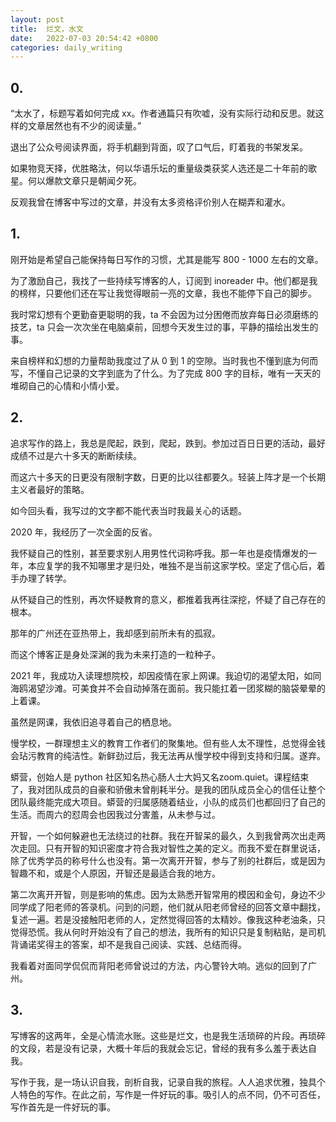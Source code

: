 ```yaml
---
layout: post
title:  烂文，水文
date:   2022-07-03 20:54:42 +0800
categories: daily_writing
---
```


## 0.
“太水了，标题写着如何完成 xx。作者通篇只有吹嘘，没有实际行动和反思。就这样的文章居然也有不少的阅读量。”

退出了公众号阅读界面，将手机翻到背面，叹了口气后，盯着我的书架发呆。

如果物竞天择，优胜略汰，何以华语乐坛的重量级类获奖人选还是二十年前的歌星。何以爆款文章只是朝闻夕死。

反观我曾在博客中写过的文章，并没有太多资格评价别人在糊弄和灌水。


## 1. 
刚开始是希望自己能保持每日写作的习惯，尤其是能写 800 - 1000 左右的文章。

为了激励自己，我找了一些持续写博客的人，订阅到 inoreader 中。他们都是我的榜样，只要他们还在写让我觉得眼前一亮的文章，我也不能停下自己的脚步。

我时常幻想有个更勤奋更聪明的我，ta 不会因为过分困倦而放弃每日必须磨练的技艺，ta 只会一次次坐在电脑桌前，回想今天发生过的事，平静的描绘出发生的事。

来自榜样和幻想的力量帮助我度过了从 0 到 1 的空隙。当时我也不懂到底为何而写，不懂自己记录的文字到底为了什么。为了完成 800 字的目标，唯有一天天的堆砌自己的心情和小情小爱。

## 2. 
追求写作的路上，我总是爬起，跌到，爬起，跌到。参加过百日日更的活动，最好成绩不过是六十多天的断断续续。

而这六十多天的日更没有限制字数，日更的比以往都要久。轻装上阵才是一个长期主义者最好的策略。

如今回头看，我写过的文字都不能代表当时我最关心的话题。

2020 年，我经历了一次全面的反省。

我怀疑自己的性别，甚至要求别人用男性代词称呼我。那一年也是疫情爆发的一年，本应复学的我不知哪里才是归处，唯独不是当前这家学校。坚定了信心后，着手办理了转学。

从怀疑自己的性别，再次怀疑教育的意义，都推着我再往深挖，怀疑了自己存在的根本。

那年的广州还在亚热带上，我却感到前所未有的孤寂。

而这个博客正是身处深渊的我为未来打造的一粒种子。

2021 年，我成功入读理想院校，却因疫情在家上网课。我迫切的渴望太阳，如同海鸥渴望沙滩。可美食并不会自动掉落在面前。我只能扛着一团浆糊的脑袋晕晕的上着课。

虽然是网课，我依旧追寻着自己的栖息地。

慢学校，一群理想主义的教育工作者们的聚集地。但有些人太不理性，总觉得金钱会玷污教育的纯洁性。新鲜劲过后，我无法再从慢学校中得到支持和归属。遂弃。

蟒营，创始人是 python 社区知名热心肠人士大妈又名zoom.quiet。课程结束了，我对团队成员的自豪和骄傲未曾削耗半分。是我的团队成员全心的信任让整个团队最终能完成大项目。蟒营的归属感随着结业，小队的成员们也都回归了自己的生活。而周六的怼周会也因我过分害羞，从未参与过。

开智，一个如何躲避也无法绕过的社群。我在开智呆的最久，久到我曾两次出走两次走回。只有开智的知识密度才符合我对智性之美的定义。而我不爱在群里说话，除了优秀学员的称号什么也没有。第一次离开开智，参与了别的社群后，或是因为智趣不和，或是个人原因，开智还是最适合我的地方。

第二次离开开智，则是影响的焦虑。因为太熟悉开智常用的模因和金句，身边不少同学成了阳老师的答录机。问到的问题，他们就从阳老师曾经的回答文章中翻找，复述一遍。若是没接触阳老师的人，定然觉得回答的太精妙。像我这种老油条，只觉得恐慌。我从何时开始没有了自己的想法，我所有的知识只是复制粘贴，是司机背诵诺奖得主的答案，却不是我自己阅读、实践、总结而得。

我看着对面同学侃侃而背阳老师曾说过的方法，内心警铃大响。逃似的回到了广州。


## 3. 
写博客的这两年，全是心情流水账。这些是烂文，也是我生活琐碎的片段。再琐碎的文段，若是没有记录，大概十年后的我就会忘记，曾经的我有多么羞于表达自我。

写作于我，是一场认识自我，剖析自我，记录自我的旅程。人人追求优雅，独具个人特色的写作。在此之前，写作是一件好玩的事。吸引人的点不同，仍不可否任，写作首先是一件好玩的事。